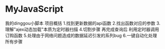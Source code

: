 # MyJavaScript
我的dinggou小脚本
项目概括
1.找到更新数据的api函数
2.找出函数对应的参数
3.理解"ajex动态加载"本质为定时器扫描
4.切割步骤 再完成查询后 利用定时器调用订购函数
5.处理由于网络问题造成的数据延迟引发的系列bug
6.一键自动化处理所有步骤
